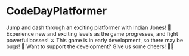 # CodeDayPlatformer
Jump and dash through an exciting platformer with Indian Jones! 💨
Experience new and exciting levels as the game progresses, and fight powerful bosses! ⚔️
This game is in early development, so there may be bugs! 🐛
Want to support the development? Give us some cheers! 🥳🎉
